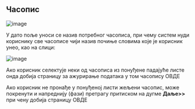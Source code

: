 ## Часопис

![image](https://user-images.githubusercontent.com/29538544/148192012-80e20887-517c-4f64-a6fc-b5e0852b59fa.png)
 
У дaтo поље уноси се назив потребног часописа, при чему систем нуди кориснику све часописе чији назив почиње словима које је корисник унео, као на слици:
 
![image](https://user-images.githubusercontent.com/29538544/148192092-37b642b2-3702-4bba-ba17-5a3481184da4.png)
 
Ако корисник селектује неки од часописа из понуђене падајуће листе онда добија страницу за ажурирање података у том часопису ОВДЕ 

Ако корисник не пронађе у понуђеној листи жељени часопис, може покренути и напреднију (фази) претрагу притиском на дугме **Даље>>** при чену добија страницу ОВДЕ 
